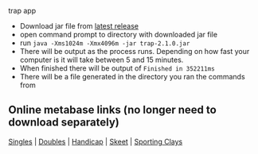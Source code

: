 trap app

- Download jar file from [latest release](https://github.com/mrbusche/trap-scoring/releases)
- open command prompt to directory with downloaded jar file
- run `java -Xms1024m -Xmx4096m -jar trap-2.1.0.jar`
- There will be output as the process runs. Depending on how fast your computer is it will take between 5 and 15 minutes.
- When finished there will be output of `Finished in 352211ms`
- There will be a file generated in the directory you ran the commands from

## Online metabase links (no longer need to download separately)

[Singles](https://metabase.sssfonline.com/public/question/8648faf9-42e8-4a9c-b55d-2f251349de7f) | [Doubles](https://metabase.sssfonline.com/public/question/5d5a78a5-2356-477f-b1b8-fe6ee11d25b1) | [Handicap](https://metabase.sssfonline.com/public/question/69ca55d9-3e18-45bc-b57f-73aeb205ece8) | [Skeet](https://metabase.sssfonline.com/public/question/c697d744-0e06-4c3f-a640-fea02f9c9ecd) | [Sporting Clays](https://metabase.sssfonline.com/public/question/2c6edb1a-a7ee-43c2-8180-ad199a57be55)
